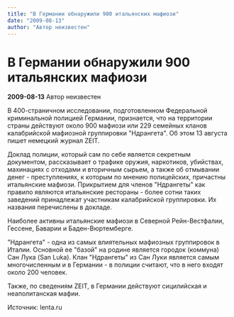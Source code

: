 ```yaml
---
title: "В Германии обнаружили 900 итальянских мафиози"
date: "2009-08-13"
author: "Автор неизвестен"
---
```


# В Германии обнаружили 900 итальянских мафиози

**2009-08-13** Автор неизвестен

В 400-страничном исследовании, подготовленном Федеральной криминальной полицией Германии, признается, что на территории страны действуют около 900 мафиози или 229 семейных кланов калабрийской мафиозной группировки "Ндрангета". Об этом 13 августа пишет немецкий журнал ZEIT.

Доклад полиции, который сам по себе является секретным документом, рассказывает о трафике оружия, наркотиков, убийствах, махинациях с отходами и вторичным сырьем, а также об отмывании денег - преступлениях, к которым по мнению полицейских, причастны итальянские мафиози. Прикрытием для членов "Ндрангеты" как правило являются итальянские рестораны - более сотни таких заведений принадлежат участникам калабрийской группировки. Их названия перечислены в докладе.

Наиболее активны итальянские мафиози в Северной Рейн-Вестфалии, Гессене, Баварии и Баден-Вюртемберге.

"Ндрангета" - одна из самых влиятельных мафиозных группировок в Италии. Основной ее "базой" на родине является городок (коммуна) Сан Лука (San Luka). Клан "Ндрангеты" из Сан Луки является самым многочисленным и в Германии - в полиции считают, что в него входят около 200 человек.

Также, по сведениям ZEIT, в Германии действуют сицилийская и неаполитанская мафии.

Источник: lenta.ru